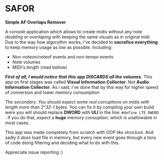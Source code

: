 # SAFOR
**Simple AF Overlaps Remover**

A console application which allows to create midis without any note *doubling* or *overlaping* with keeping the same visuals as in original midi.
Due to the way how algorythm works, i've decided to **sacrafice everything** to keep memory usage as low as possible.
Including: 
* Non-noteon/noteof events and non-tempo events
* Note volumes
* MIDI's length (read bellow)

***First of all, I would notice that this app DISCARDS all the volumes.*** This app on first stages was called **Visual Information Collector**. Not **Audio Information Collector**. As i said, i've done that by this way for higher speed of conversion and lower memory consumption

*The secondary. You should expect some real corruptions on midis with length more than 2^32-1 bytes.*
You can fix it by compiling your own build were you will should replace **DWORD** with **ULI** in the line:
`#define LTE DWORD `.
If you do that, expect a **huge** memory consuption, which is unallowable in most cases.

This app was made completely from scratch *with OOP like structure.*
And sadly it *does* load file in memory, but every new event goes through a tons of code doing filtering and deciding what to do with this.

Appreciate issue reporting :)
